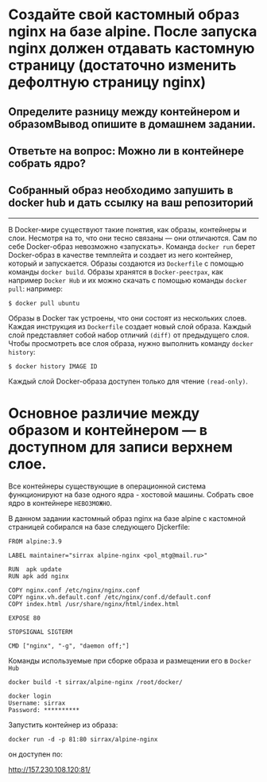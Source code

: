 # Создайте свой кастомный образ nginx на базе alpine. После запуска nginx должен отдавать кастомную страницу (достаточно изменить дефолтную страницу nginx)

## Определите разницу между контейнером и образомВывод опишите в домашнем задании.

## Ответьте на вопрос: Можно ли в контейнере собрать ядро?

## Собранный образ необходимо запушить в docker hub и дать ссылку на ваш репозиторий

********************************************************************************

В Docker-мире существуют такие понятия, как образы, контейнеры и слои.
Несмотря на то, что они тесно связаны — они отличаются. Сам по себе Docker-образ невозможно «запускать». Команда `docker run` берет Docker-образ в качестве темплейта и создает из него контейнер, который и запускается. Образы создаются из `Dockerfile` с помощью команды `docker build`. Образы хранятся в `Docker-реестрах`, как например `Docker Hub` и их можно скачать с помощью команды `docker pull`:
например:

`$ docker pull ubuntu`

Образы в Docker так устроены, что они состоят из нескольких слоев.
Каждая инструкция из `Dockerfile` создает новый слой образа.
Каждый слой представляет собой набор отличий `(diff)` от предыдущего слоя.
Чтобы просмотреть все слоя образа, нужно выполнить команду `docker history`:

`$ docker history IMAGE ID`

Каждый слой Docker-образа доступен только для чтение `(read-only)`.

# Основное различие между образом и контейнером — в доступном для записи верхнем слое.

Все контейнеры существующие в операционной система функционируют на базе одного ядра - хостовой машины. Собрать свое ядро в контейнере `НЕВОЗМОЖНО`.

В данном задании кастомный образ nginx на базе alpine c кастомной страницей собирался на базе следующего Djckerfile:

```
FROM alpine:3.9

LABEL maintainer="sirrax alpine-nginx <pol_mtg@mail.ru>"

RUN  apk update
RUN apk add nginx

COPY nginx.conf /etc/nginx/nginx.conf
COPY nginx.vh.default.conf /etc/nginx/conf.d/default.conf
COPY index.html /usr/share/nginx/html/index.html

EXPOSE 80

STOPSIGNAL SIGTERM

CMD ["nginx", "-g", "daemon off;"]  
```

Команды используемые при сборке образа и размещении его в `Docker Hub`

```
docker build -t sirrax/alpine-nginx /root/docker/

docker login
Username: sirrax
Password: **********
```

Запустить контейнер из образа:

`docker run -d -p 81:80 sirrax/alpine-nginx`

он доступен по:

http://157.230.108.120:81/